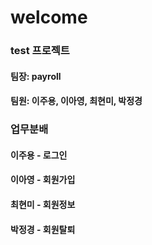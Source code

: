 # welcome

### test 프로젝트
#### 팀장: payroll
#### 팀원: 이주용, 이아영, 최현미, 박정경

### 업무분배
#### 이주용 - 로그인
#### 이아영 - 회원가입
#### 최현미 - 회원정보
#### 박정경 - 회원탈퇴

